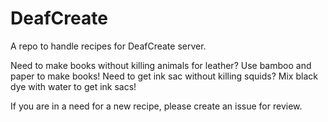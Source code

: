 # DeafCreate

A repo to handle recipes for DeafCreate server.

Need to make books without killing animals for leather? Use bamboo and paper to make books! Need to get ink sac without killing squids? Mix black dye with water to get ink sacs!

If you are in a need for a new recipe, please create an issue for review.
